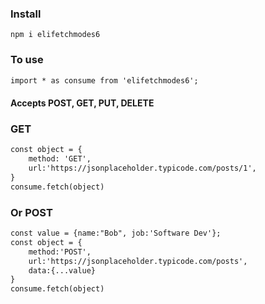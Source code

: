 
### Install 

```
npm i elifetchmodes6
```
### To use 

```diff
import * as consume from 'elifetchmodes6';
```

#### Accepts POST, GET, PUT, DELETE

### GET

```diff
const object = {
    method: 'GET',
    url:'https://jsonplaceholder.typicode.com/posts/1',
}
consume.fetch(object)
```
### Or POST

```diff
const value = {name:"Bob", job:'Software Dev'};
const object = {
    method:'POST',
    url:'https://jsonplaceholder.typicode.com/posts',
    data:{...value}
}
consume.fetch(object)
```

